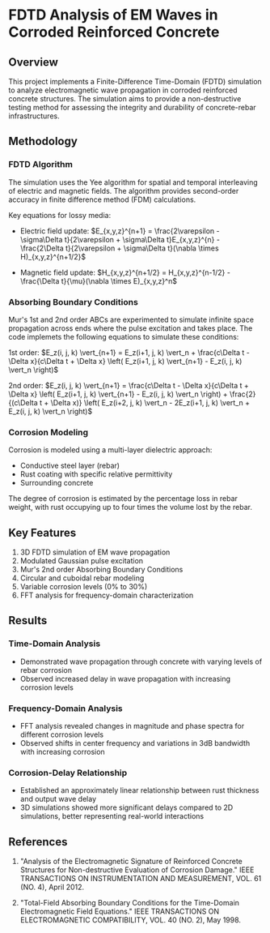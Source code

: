 # FDTD Analysis of EM Waves in Corroded Reinforced Concrete

## Overview

This project implements a Finite-Difference Time-Domain (FDTD) simulation to analyze electromagnetic wave propagation in corroded reinforced concrete structures. The simulation aims to provide a non-destructive testing method for assessing the integrity and durability of concrete-rebar infrastructures.

## Methodology

### FDTD Algorithm

The simulation uses the Yee algorithm for spatial and temporal interleaving of electric and magnetic fields. The algorithm provides second-order accuracy in finite difference method (FDM) calculations.

Key equations for lossy media:

- Electric field update:
  $E_{x,y,z}^{n+1} = \frac{2\varepsilon - \sigma\Delta t}{2\varepsilon + \sigma\Delta t}E_{x,y,z}^{n} - \frac{2\Delta t}{2\varepsilon + \sigma\Delta t}(\nabla \times H)_{x,y,z}^{n+1/2}$

- Magnetic field update:
  $H_{x,y,z}^{n+1/2} = H_{x,y,z}^{n-1/2} - \frac{\Delta t}{\mu}(\nabla \times E)_{x,y,z}^n$

### Absorbing Boundary Conditions

Mur's 1st and 2nd order ABCs are experimented to simulate infinite space propagation across ends where the pulse excitation and takes place. The code implemets the following equations to simulate these conditions:

1st order: $E_z(i, j, k) \vert_{n+1} = E_z(i+1, j, k) \vert_n + \frac{c\Delta t - \Delta x}{c\Delta t + \Delta x} \left( E_z(i+1, j, k) \vert_{n+1} - E_z(i, j, k) \vert_n \right)$

2nd order: $E_z(i, j, k) \vert_{n+1} = \frac{c\Delta t - \Delta x}{c\Delta t + \Delta x} \left( E_z(i+1, j, k) \vert_{n+1} - E_z(i, j, k) \vert_n \right) + \frac{2}{(c\Delta t + \Delta x)} \left( E_z(i+2, j, k) \vert_n - 2E_z(i+1, j, k) \vert_n + E_z(i, j, k) \vert_n \right)$

### Corrosion Modeling

Corrosion is modeled using a multi-layer dielectric approach:
- Conductive steel layer (rebar)
- Rust coating with specific relative permittivity
- Surrounding concrete

The degree of corrosion is estimated by the percentage loss in rebar weight, with rust occupying up to four times the volume lost by the rebar.

## Key Features

1. 3D FDTD simulation of EM wave propagation
2. Modulated Gaussian pulse excitation
3. Mur's 2nd order Absorbing Boundary Conditions
4. Circular and cuboidal rebar modeling
5. Variable corrosion levels (0% to 30%)
6. FFT analysis for frequency-domain characterization

## Results

### Time-Domain Analysis

- Demonstrated wave propagation through concrete with varying levels of rebar corrosion
- Observed increased delay in wave propagation with increasing corrosion levels

### Frequency-Domain Analysis

- FFT analysis revealed changes in magnitude and phase spectra for different corrosion levels
- Observed shifts in center frequency and variations in 3dB bandwidth with increasing corrosion

### Corrosion-Delay Relationship

- Established an approximately linear relationship between rust thickness and output wave delay
- 3D simulations showed more significant delays compared to 2D simulations, better representing real-world interactions

## References

1. "Analysis of the Electromagnetic Signature of Reinforced Concrete Structures for Non-destructive Evaluation of Corrosion Damage." IEEE TRANSACTIONS ON INSTRUMENTATION AND MEASUREMENT, VOL. 61 (NO. 4), April 2012.

2. "Total-Field Absorbing Boundary Conditions for the Time-Domain Electromagnetic Field Equations." IEEE TRANSACTIONS ON ELECTROMAGNETIC COMPATIBILITY, VOL. 40 (NO. 2), May 1998.
